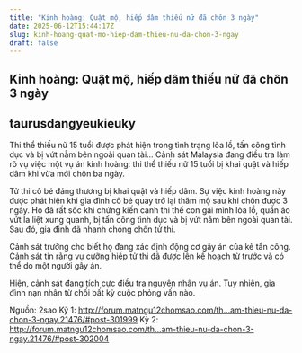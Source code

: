 ```yaml
---
title: "Kinh hoàng: Quật mộ, hiếp dâm thiếu nữ đã chôn 3 ngày"
date: 2025-06-12T15:44:17Z
slug: kinh-hoang-quat-mo-hiep-dam-thieu-nu-da-chon-3-ngay
draft: false
---
```


## Kinh hoàng: Quật mộ, hiếp dâm thiếu nữ đã chôn 3 ngày

## taurusdangyeukieuky

Thi thể thiếu nữ 15 tuổi được phát hiện trong tình trạng lõa lồ, tấn công tình dục và bị vứt nằm bên ngoài quan tài...
Cảnh sát Malaysia đang điều tra làm rõ vụ việc một vụ án kinh hoàng: thi thể thiếu nữ 15 tuổi bị khai quật và hiếp dâm khi vừa mới chôn ba ngày.
 
​Tử thi cô bé đáng thương bị khai quật và hiếp dâm.​ 
Sự việc kinh hoàng này được phát hiện khi gia đình cô bé quay trở lại thăm mộ sau khi chôn được 3 ngày. Họ đã rất sốc khi chứng kiến cảnh thi thể con gái mình lòa lồ, quần áo vứt la liệt xung quanh, bị tấn công tình dục và bị vứt nằm bên ngoài quan tài. Sau đó, gia đình đã nhanh chóng chôn tử thi.
 
Cảnh sát trưởng cho biết họ đang xác định động cơ gây án của kẻ tấn công. Cảnh sát tin rằng vụ cưỡng hiếp tử thi đã được lên kế hoạch từ trước và có thể do một người gây án.
 
Hiện, cảnh sát đang tích cực điều tra nguyên nhân vụ án. Tuy nhiên, gia đình nạn nhân từ chối bất kỳ cuộc phỏng vấn nào.
 
Nguồn: 2sao
Kỳ 1: http://forum.matngu12chomsao.com/th...am-thieu-nu-da-chon-3-ngay.21476/#post-301999
Kỳ 2: http://forum.matngu12chomsao.com/th...am-thieu-nu-da-chon-3-ngay.21476/#post-302004